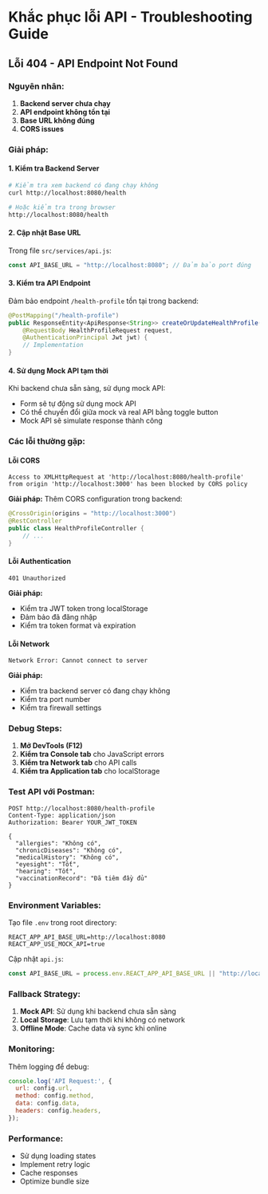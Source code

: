 # Khắc phục lỗi API - Troubleshooting Guide

## Lỗi 404 - API Endpoint Not Found

### Nguyên nhân:
1. **Backend server chưa chạy**
2. **API endpoint không tồn tại**
3. **Base URL không đúng**
4. **CORS issues**

### Giải pháp:

#### 1. Kiểm tra Backend Server
```bash
# Kiểm tra xem backend có đang chạy không
curl http://localhost:8080/health

# Hoặc kiểm tra trong browser
http://localhost:8080/health
```

#### 2. Cập nhật Base URL
Trong file `src/services/api.js`:
```javascript
const API_BASE_URL = "http://localhost:8080"; // Đảm bảo port đúng
```

#### 3. Kiểm tra API Endpoint
Đảm bảo endpoint `/health-profile` tồn tại trong backend:
```java
@PostMapping("/health-profile")
public ResponseEntity<ApiResponse<String>> createOrUpdateHealthProfile(
    @RequestBody HealthProfileRequest request,
    @AuthenticationPrincipal Jwt jwt) {
    // Implementation
}
```

#### 4. Sử dụng Mock API tạm thời
Khi backend chưa sẵn sàng, sử dụng mock API:
- Form sẽ tự động sử dụng mock API
- Có thể chuyển đổi giữa mock và real API bằng toggle button
- Mock API sẽ simulate response thành công

### Các lỗi thường gặp:

#### Lỗi CORS
```
Access to XMLHttpRequest at 'http://localhost:8080/health-profile' 
from origin 'http://localhost:3000' has been blocked by CORS policy
```

**Giải pháp:**
Thêm CORS configuration trong backend:
```java
@CrossOrigin(origins = "http://localhost:3000")
@RestController
public class HealthProfileController {
    // ...
}
```

#### Lỗi Authentication
```
401 Unauthorized
```

**Giải pháp:**
- Kiểm tra JWT token trong localStorage
- Đảm bảo đã đăng nhập
- Kiểm tra token format và expiration

#### Lỗi Network
```
Network Error: Cannot connect to server
```

**Giải pháp:**
- Kiểm tra backend server có đang chạy không
- Kiểm tra port number
- Kiểm tra firewall settings

### Debug Steps:

1. **Mở DevTools (F12)**
2. **Kiểm tra Console tab** cho JavaScript errors
3. **Kiểm tra Network tab** cho API calls
4. **Kiểm tra Application tab** cho localStorage

### Test API với Postman:

```http
POST http://localhost:8080/health-profile
Content-Type: application/json
Authorization: Bearer YOUR_JWT_TOKEN

{
  "allergies": "Không có",
  "chronicDiseases": "Không có", 
  "medicalHistory": "Không có",
  "eyesight": "Tốt",
  "hearing": "Tốt",
  "vaccinationRecord": "Đã tiêm đầy đủ"
}
```

### Environment Variables:

Tạo file `.env` trong root directory:
```env
REACT_APP_API_BASE_URL=http://localhost:8080
REACT_APP_USE_MOCK_API=true
```

Cập nhật `api.js`:
```javascript
const API_BASE_URL = process.env.REACT_APP_API_BASE_URL || "http://localhost:8080";
```

### Fallback Strategy:

1. **Mock API**: Sử dụng khi backend chưa sẵn sàng
2. **Local Storage**: Lưu tạm thời khi không có network
3. **Offline Mode**: Cache data và sync khi online

### Monitoring:

Thêm logging để debug:
```javascript
console.log('API Request:', {
  url: config.url,
  method: config.method,
  data: config.data,
  headers: config.headers,
});
```

### Performance:

- Sử dụng loading states
- Implement retry logic
- Cache responses
- Optimize bundle size 